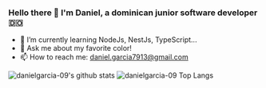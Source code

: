 ### Hello there 👋 I'm Daniel, a dominican junior software developer 🇩🇴

- 🌱 I’m currently learning NodeJs, NestJs, TypeScript... 
- 💬 Ask me about my favorite color!
- 📫 How to reach me: daniel.garcia7913@gmail.com


![danielgarcia-09's github stats](https://github-readme-stats.vercel.app/api?username=danielgarcia-09&show_icons=true&theme=radical)
![danielgarcia-09 Top Langs](https://github-readme-stats.vercel.app/api/top-langs/?username=danielgarcia-09&theme=radical&layout=compact)

